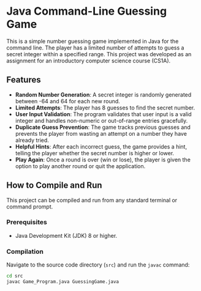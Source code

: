 # Java Command-Line Guessing Game

This is a simple number guessing game implemented in Java for the command line. The player has a limited number of attempts to guess a secret integer within a specified range. This project was developed as an assignment for an introductory computer science course (CS1A).

## Features

-   **Random Number Generation**: A secret integer is randomly generated between -64 and 64 for each new round.
-   **Limited Attempts**: The player has 8 guesses to find the secret number.
-   **User Input Validation**: The program validates that user input is a valid integer and handles non-numeric or out-of-range entries gracefully.
-   **Duplicate Guess Prevention**: The game tracks previous guesses and prevents the player from wasting an attempt on a number they have already tried.
-   **Helpful Hints**: After each incorrect guess, the game provides a hint, telling the player whether the secret number is higher or lower.
-   **Play Again**: Once a round is over (win or lose), the player is given the option to play another round or quit the application.

## How to Compile and Run

This project can be compiled and run from any standard terminal or command prompt.

### Prerequisites

-   Java Development Kit (JDK) 8 or higher.

### Compilation

Navigate to the source code directory (`src`) and run the `javac` command:

```bash
cd src
javac Game_Program.java GuessingGame.java
